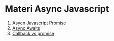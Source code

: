 # Materi Async Javascript

1. [Asycn Javascript Promise](https://github.com/AhmadRafif22/Pertemuan-2---es6/tree/12.1-Asycn-Javascript-Promise)
2. [Async Awaits](https://github.com/AhmadRafif22/Pertemuan-2---es6/tree/12.2-Async-Awaits)
3. [Callback vs promise](https://github.com/AhmadRafif22/Pertemuan-2---es6/tree/12.3-Callback-vs-promise)
